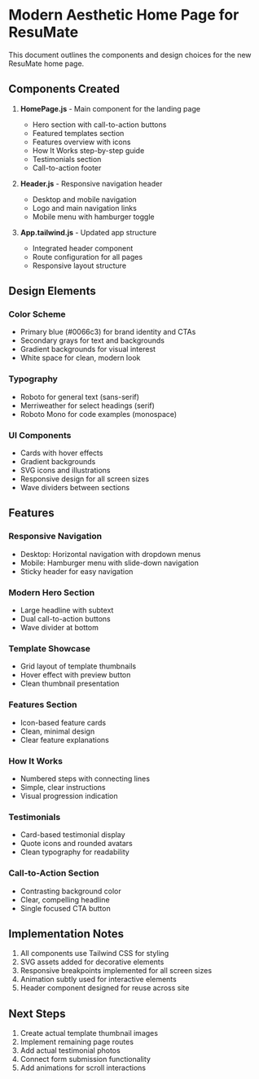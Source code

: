 # Modern Aesthetic Home Page for ResuMate

This document outlines the components and design choices for the new ResuMate home page.

## Components Created

1. **HomePage.js** - Main component for the landing page

   - Hero section with call-to-action buttons
   - Featured templates section
   - Features overview with icons
   - How It Works step-by-step guide
   - Testimonials section
   - Call-to-action footer

2. **Header.js** - Responsive navigation header

   - Desktop and mobile navigation
   - Logo and main navigation links
   - Mobile menu with hamburger toggle

3. **App.tailwind.js** - Updated app structure
   - Integrated header component
   - Route configuration for all pages
   - Responsive layout structure

## Design Elements

### Color Scheme

- Primary blue (#0066c3) for brand identity and CTAs
- Secondary grays for text and backgrounds
- Gradient backgrounds for visual interest
- White space for clean, modern look

### Typography

- Roboto for general text (sans-serif)
- Merriweather for select headings (serif)
- Roboto Mono for code examples (monospace)

### UI Components

- Cards with hover effects
- Gradient backgrounds
- SVG icons and illustrations
- Responsive design for all screen sizes
- Wave dividers between sections

## Features

### Responsive Navigation

- Desktop: Horizontal navigation with dropdown menus
- Mobile: Hamburger menu with slide-down navigation
- Sticky header for easy navigation

### Modern Hero Section

- Large headline with subtext
- Dual call-to-action buttons
- Wave divider at bottom

### Template Showcase

- Grid layout of template thumbnails
- Hover effect with preview button
- Clean thumbnail presentation

### Features Section

- Icon-based feature cards
- Clean, minimal design
- Clear feature explanations

### How It Works

- Numbered steps with connecting lines
- Simple, clear instructions
- Visual progression indication

### Testimonials

- Card-based testimonial display
- Quote icons and rounded avatars
- Clean typography for readability

### Call-to-Action Section

- Contrasting background color
- Clear, compelling headline
- Single focused CTA button

## Implementation Notes

1. All components use Tailwind CSS for styling
2. SVG assets added for decorative elements
3. Responsive breakpoints implemented for all screen sizes
4. Animation subtly used for interactive elements
5. Header component designed for reuse across site

## Next Steps

1. Create actual template thumbnail images
2. Implement remaining page routes
3. Add actual testimonial photos
4. Connect form submission functionality
5. Add animations for scroll interactions
